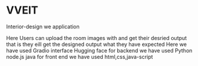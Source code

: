 # VVEIT
Interior-design we application 

Here Users can upload the room images with and get their desried output that is they eill get the designed output what they have expected 
Here we have used Gradio interface 
Hugging face 
for backend we have used Python 
node.js
java 
for front end we have used 
html,css,java-script

